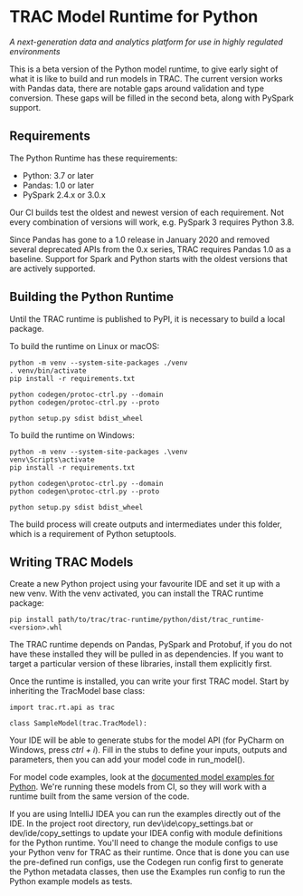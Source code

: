 # TRAC Model Runtime for Python

*A next-generation data and analytics platform for use in highly regulated environments*

This is a beta version of the Python model runtime, to give early sight of what it is
like to build and run models in TRAC. The current version works with Pandas data, there
are notable gaps around validation and type conversion. These gaps will be filled in the
second beta, along with PySpark support.

## Requirements

The Python Runtime has these requirements:

* Python: 3.7 or later
* Pandas: 1.0 or later
* PySpark 2.4.x or 3.0.x

Our CI builds test the oldest and newest version of each requirement.
Not every combination of versions will work, e.g. PySpark 3 requires Python 3.8.

Since Pandas has gone to a 1.0 release in January 2020 and removed several
deprecated APIs from the 0.x series, TRAC requires Pandas 1.0 as a baseline.
Support for Spark and Python starts with the oldest versions that are actively
supported.

## Building the Python Runtime

Until the TRAC runtime is published to PyPI, it is necessary to build a local
package.

To build the runtime on Linux or macOS:

    python -m venv --system-site-packages ./venv 
    . venv/bin/activate
    pip install -r requirements.txt
    
    python codegen/protoc-ctrl.py --domain
    python codegen/protoc-ctrl.py --proto
    
    python setup.py sdist bdist_wheel

To build the runtime on Windows:

    python -m venv --system-site-packages .\venv 
    venv\Scripts\activate
    pip install -r requirements.txt
    
    python codegen\protoc-ctrl.py --domain
    python codegen\protoc-ctrl.py --proto
    
    python setup.py sdist bdist_wheel

The build process will create outputs and intermediates under this folder, which
is a requirement of Python setuptools.

## Writing TRAC Models

Create a new Python project using your favourite IDE and set it up with a new venv.
With the venv activated, you can install the TRAC runtime package: 

    pip install path/to/trac/trac-runtime/python/dist/trac_runtime-<version>.whl

The TRAC runtime depends on Pandas, PySpark and Protobuf, if you do not have
these installed they will be pulled in as dependencies. If you want to target a
particular version of these libraries, install them explicitly first.

Once the runtime is installed, you can write your first TRAC model. Start by
inheriting the TracModel base class:

    import trac.rt.api as trac

    class SampleModel(trac.TracModel):
    
Your IDE will be able to generate stubs for the model API (for PyCharm on Windows,
press *ctrl + i*). Fill in the stubs to define your inputs, outputs and parameters,
then you can add your model code in run_model().

For model code examples, look at the [documented model examples for Python](../../doc/examples/models/python).
We're running these models from CI, so they will work with a runtime built from
the same version of the code.

If you are using IntelliJ IDEA you can run the examples directly out of the IDE.
In the project root directory, run dev\ide\copy_settings.bat or dev/ide/copy_settings
to update your IDEA config with module definitions for the Python runtime. You'll need
to change the module configs to use your Python venv for TRAC as their runtime. Once
that is done you can use the pre-defined run configs, use the Codegen run config first
to generate the  Python metadata classes, then use the Examples run config to run the
Python example models as tests.
